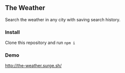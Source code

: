 ## The Weather

Search the weather in any city with saving search history.

### Install
Clone this repository and run ```npm i```

### Demo
http://the-weather.surge.sh/
